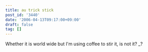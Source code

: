 ```yaml
---
title: au trick stick
post_id: '3440'
date: '2006-04-13T09:17:00+09:00'
draft: false
tag: []
---
```


Whether it is world wide but I'm using coffee to stir it, is not it? _?
